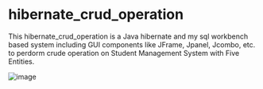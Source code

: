# hibernate_crud_operation
This hibernate_crud_operation is a Java hibernate and my sql workbench based system including GUI components like JFrame, Jpanel, Jcombo, etc. to perdorm crude operation on Student Management System with Five Entities.

![image](https://github.com/Choubey2408/hibernate_crud_operation/assets/139863055/33ae645d-4fe4-4ad4-be39-134686bdc562)

